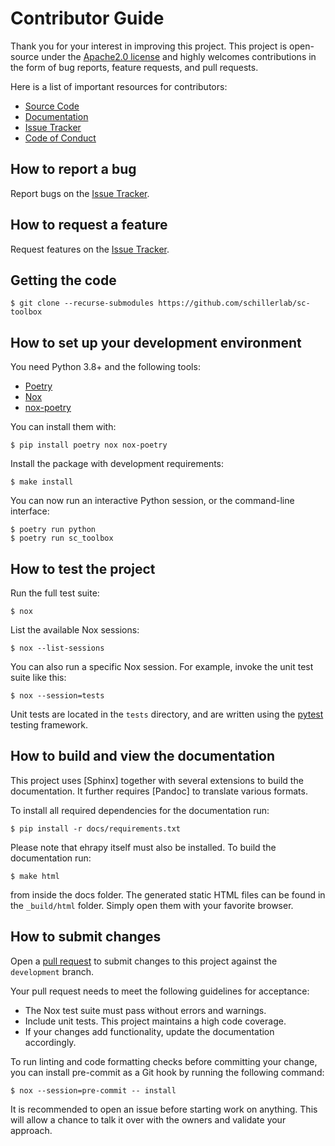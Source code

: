 # Contributor Guide

Thank you for your interest in improving this project.
This project is open-source under the [Apache2.0 license] and
highly welcomes contributions in the form of bug reports, feature requests, and pull requests.

Here is a list of important resources for contributors:

-   [Source Code]
-   [Documentation]
-   [Issue Tracker]
-   [Code of Conduct]

## How to report a bug

Report bugs on the [Issue Tracker].

## How to request a feature

Request features on the [Issue Tracker].

## Getting the code

```console
$ git clone --recurse-submodules https://github.com/schillerlab/sc-toolbox
```

## How to set up your development environment

You need Python 3.8+ and the following tools:

-   [Poetry]
-   [Nox]
-   [nox-poetry]

You can install them with:

```console
$ pip install poetry nox nox-poetry
```

Install the package with development requirements:

```console
$ make install
```

You can now run an interactive Python session,
or the command-line interface:

```console
$ poetry run python
$ poetry run sc_toolbox
```

## How to test the project

Run the full test suite:

```console
$ nox
```

List the available Nox sessions:

```console
$ nox --list-sessions
```

You can also run a specific Nox session.
For example, invoke the unit test suite like this:

```console
$ nox --session=tests
```

Unit tests are located in the `tests` directory,
and are written using the [pytest] testing framework.

## How to build and view the documentation

This project uses [Sphinx] together with several extensions to build the documentation.
It further requires [Pandoc] to translate various formats.

To install all required dependencies for the documentation run:

```console
$ pip install -r docs/requirements.txt
```

Please note that ehrapy itself must also be installed. To build the documentation run:

```console
$ make html
```

from inside the docs folder. The generated static HTML files can be found in the `_build/html` folder.
Simply open them with your favorite browser.

## How to submit changes

Open a [pull request] to submit changes to this project against the `development` branch.

Your pull request needs to meet the following guidelines for acceptance:

-   The Nox test suite must pass without errors and warnings.
-   Include unit tests. This project maintains a high code coverage.
-   If your changes add functionality, update the documentation accordingly.

To run linting and code formatting checks before committing your change, you can install pre-commit as a Git hook by running the following command:

```console
$ nox --session=pre-commit -- install
```

It is recommended to open an issue before starting work on anything.
This will allow a chance to talk it over with the owners and validate your approach.

[apache2.0 license]: https://opensource.org/licenses/Apache2.0
[code of conduct]: https://github.com/schillerlab/sc-toolbox/CODE_OF_CONDUCT.md
[documentation]: https://sc-toolbox.readthedocs.io/
[issue tracker]: https://github.com/schillerlab/sc-toolbox/issues
[nox]: https://nox.thea.codes/
[nox-poetry]: https://nox-poetry.readthedocs.io/
[poetry]: https://python-poetry.org/
[pull request]: https://github.com/schillerlab/sc-toolbox/pulls
[pytest]: https://pytest.readthedocs.io/
[source code]: https://github.com/schillerlab/sc-toolbox
